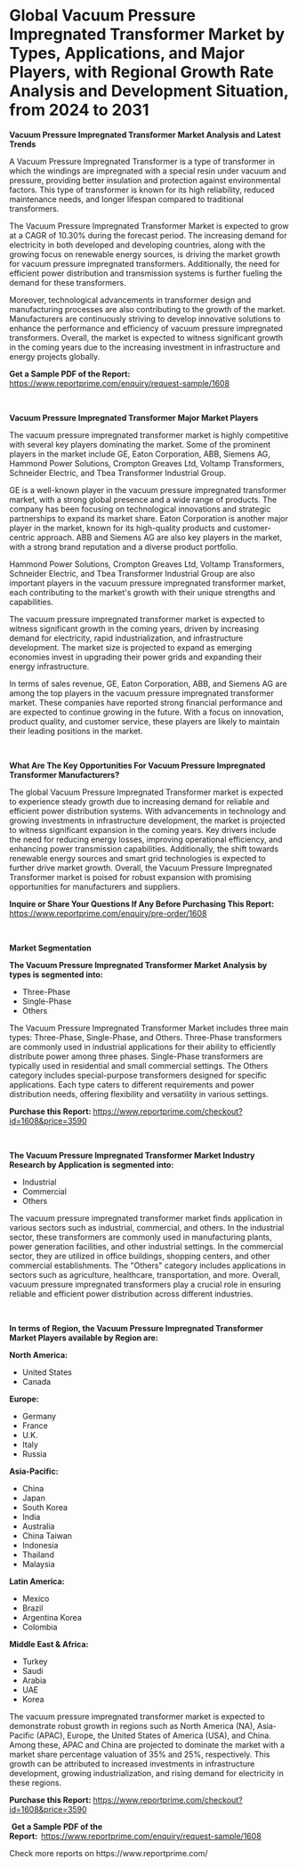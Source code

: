 <p><h1>Global Vacuum Pressure Impregnated Transformer Market by Types, Applications, and Major Players, with Regional Growth Rate Analysis and Development Situation, from 2024 to 2031</h1></p><p><strong>Vacuum Pressure Impregnated Transformer Market Analysis and Latest Trends</strong></p>
<p><p>A Vacuum Pressure Impregnated Transformer is a type of transformer in which the windings are impregnated with a special resin under vacuum and pressure, providing better insulation and protection against environmental factors. This type of transformer is known for its high reliability, reduced maintenance needs, and longer lifespan compared to traditional transformers.</p><p>The Vacuum Pressure Impregnated Transformer Market is expected to grow at a CAGR of 10.30% during the forecast period. The increasing demand for electricity in both developed and developing countries, along with the growing focus on renewable energy sources, is driving the market growth for vacuum pressure impregnated transformers. Additionally, the need for efficient power distribution and transmission systems is further fueling the demand for these transformers.</p><p>Moreover, technological advancements in transformer design and manufacturing processes are also contributing to the growth of the market. Manufacturers are continuously striving to develop innovative solutions to enhance the performance and efficiency of vacuum pressure impregnated transformers. Overall, the market is expected to witness significant growth in the coming years due to the increasing investment in infrastructure and energy projects globally.</p></p>
<p><strong>Get a Sample PDF of the Report:&nbsp;</strong> <a href="https://www.reportprime.com/enquiry/request-sample/1608">https://www.reportprime.com/enquiry/request-sample/1608</a></p>
<p>&nbsp;</p>
<p><strong>Vacuum Pressure Impregnated Transformer Major Market Players</strong></p>
<p><p>The vacuum pressure impregnated transformer market is highly competitive with several key players dominating the market. Some of the prominent players in the market include GE, Eaton Corporation, ABB, Siemens AG, Hammond Power Solutions, Crompton Greaves Ltd, Voltamp Transformers, Schneider Electric, and Tbea Transformer Industrial Group.</p><p>GE is a well-known player in the vacuum pressure impregnated transformer market, with a strong global presence and a wide range of products. The company has been focusing on technological innovations and strategic partnerships to expand its market share. Eaton Corporation is another major player in the market, known for its high-quality products and customer-centric approach. ABB and Siemens AG are also key players in the market, with a strong brand reputation and a diverse product portfolio.</p><p>Hammond Power Solutions, Crompton Greaves Ltd, Voltamp Transformers, Schneider Electric, and Tbea Transformer Industrial Group are also important players in the vacuum pressure impregnated transformer market, each contributing to the market's growth with their unique strengths and capabilities.</p><p>The vacuum pressure impregnated transformer market is expected to witness significant growth in the coming years, driven by increasing demand for electricity, rapid industrialization, and infrastructure development. The market size is projected to expand as emerging economies invest in upgrading their power grids and expanding their energy infrastructure.</p><p>In terms of sales revenue, GE, Eaton Corporation, ABB, and Siemens AG are among the top players in the vacuum pressure impregnated transformer market. These companies have reported strong financial performance and are expected to continue growing in the future. With a focus on innovation, product quality, and customer service, these players are likely to maintain their leading positions in the market.</p></p>
<p>&nbsp;</p>
<p><strong>What Are The Key Opportunities For Vacuum Pressure Impregnated Transformer Manufacturers?</strong></p>
<p><p>The global Vacuum Pressure Impregnated Transformer market is expected to experience steady growth due to increasing demand for reliable and efficient power distribution systems. With advancements in technology and growing investments in infrastructure development, the market is projected to witness significant expansion in the coming years. Key drivers include the need for reducing energy losses, improving operational efficiency, and enhancing power transmission capabilities. Additionally, the shift towards renewable energy sources and smart grid technologies is expected to further drive market growth. Overall, the Vacuum Pressure Impregnated Transformer market is poised for robust expansion with promising opportunities for manufacturers and suppliers.</p></p>
<p><strong>Inquire or Share Your Questions If Any Before Purchasing This Report:</strong> <a href="https://www.reportprime.com/enquiry/pre-order/1608">https://www.reportprime.com/enquiry/pre-order/1608</a></p>
<p>&nbsp;</p>
<p><strong>Market Segmentation</strong></p>
<p><strong>The Vacuum Pressure Impregnated Transformer Market Analysis by types is segmented into:</strong></p>
<p><ul><li>Three-Phase</li><li>Single-Phase</li><li>Others</li></ul></p>
<p><p>The Vacuum Pressure Impregnated Transformer Market includes three main types: Three-Phase, Single-Phase, and Others. Three-Phase transformers are commonly used in industrial applications for their ability to efficiently distribute power among three phases. Single-Phase transformers are typically used in residential and small commercial settings. The Others category includes special-purpose transformers designed for specific applications. Each type caters to different requirements and power distribution needs, offering flexibility and versatility in various settings.</p></p>
<p><strong>Purchase this Report:&nbsp;</strong><a href="https://www.reportprime.com/checkout?id=1608&price=3590">https://www.reportprime.com/checkout?id=1608&price=3590</a></p>
<p>&nbsp;</p>
<p><strong>The Vacuum Pressure Impregnated Transformer Market Industry Research by Application is segmented into:</strong></p>
<p><ul><li>Industrial</li><li>Commercial</li><li>Others</li></ul></p>
<p><p>The vacuum pressure impregnated transformer market finds application in various sectors such as industrial, commercial, and others. In the industrial sector, these transformers are commonly used in manufacturing plants, power generation facilities, and other industrial settings. In the commercial sector, they are utilized in office buildings, shopping centers, and other commercial establishments. The "Others" category includes applications in sectors such as agriculture, healthcare, transportation, and more. Overall, vacuum pressure impregnated transformers play a crucial role in ensuring reliable and efficient power distribution across different industries.</p></p>
<p>&nbsp;</p>
<p><strong>In terms of Region, the Vacuum Pressure Impregnated Transformer Market Players available by Region are:</strong></p>
<p>
    <p> <strong> North America: </strong>
        <ul>
            <li>United States</li>
            <li>Canada</li>
        </ul>
        </p> 
    <p> <strong> Europe: </strong>
        <ul>
            <li>Germany</li>
            <li>France</li>
            <li>U.K.</li>
            <li>Italy</li>
            <li>Russia</li>
        </ul>
        </p> 
    <p> <strong> Asia-Pacific: </strong>
        <ul>
            <li>China</li>
            <li>Japan</li>
            <li>South Korea</li>
            <li>India</li>
            <li>Australia</li>
            <li>China Taiwan</li>
            <li>Indonesia</li>
            <li>Thailand</li>
            <li>Malaysia</li>
        </ul>
        </p> 
    <p> <strong> Latin America: </strong>
        <ul>
            <li>Mexico</li>
            <li>Brazil</li>
            <li>Argentina Korea</li>
            <li>Colombia</li>
        </ul>
        </p> 
    <p> <strong> Middle East & Africa: </strong>
        <ul>
            <li>Turkey</li>
            <li>Saudi</li>
            <li>Arabia</li>
            <li>UAE</li>
            <li>Korea</li>
        </ul>
    </p>
    </p>
<p><p>The vacuum pressure impregnated transformer market is expected to demonstrate robust growth in regions such as North America (NA), Asia-Pacific (APAC), Europe, the United States of America (USA), and China. Among these, APAC and China are projected to dominate the market with a market share percentage valuation of 35% and 25%, respectively. This growth can be attributed to increased investments in infrastructure development, growing industrialization, and rising demand for electricity in these regions.</p></p>
<p><strong>Purchase this Report: </strong><a href="https://www.reportprime.com/checkout?id=1608&price=3590">https://www.reportprime.com/checkout?id=1608&price=3590</a></p>
<p>&nbsp;<strong>Get a Sample PDF of the Report:&nbsp;&nbsp;</strong><a href="https://www.reportprime.com/enquiry/request-sample/1608">https://www.reportprime.com/enquiry/request-sample/1608</a></p>
<p><strong></strong></p>
<p>Check more reports on https://www.reportprime.com/</p>